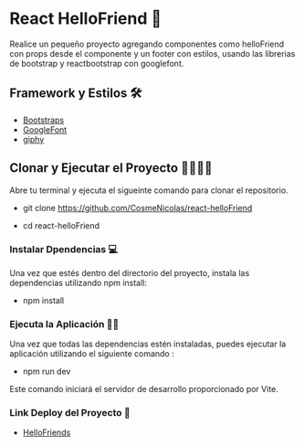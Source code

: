 # React HelloFriend 🤙

Realice un pequeño proyecto agregando componentes como helloFriend con props desde el componente y un footer con estilos, usando las librerias de bootstrap y reactbootstrap con googlefont.

## Framework y Estilos 🛠️

- [Bootstraps](https://react-bootstrap.github.io/) 
- [GoogleFont](https://fonts.google.com/)
- [giphy](https://giphy.com/)

## Clonar y Ejecutar el Proyecto 👨‍💻👨‍💻

Abre tu terminal y ejecuta el sigueinte comando para clonar el repositorio.

- git clone https://github.com/CosmeNicolas/react-helloFriend

- cd react-helloFriend



### Instalar Dpendencias 💻

Una vez que estés dentro del directorio del proyecto, instala las dependencias utilizando npm install:

- npm install


### Ejecuta la Aplicación 👨‍💻

Una vez que todas las dependencias estén instaladas, puedes ejecutar la aplicación utilizando el siguiente comando :

- npm run dev 

Este comando iniciará el servidor de desarrollo proporcionado por Vite.

### Link Deploy del Proyecto 🥂

- [HelloFriends](hello-friends-gif.netlify.app) 

